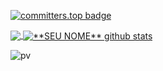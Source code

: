 [![committers.top badge](https://user-badge.committers.top/kazakhstan/kolpDeveloper.svg)](https://user-badge.committers.top/kazakhstan/kolpDeveloper)

<a href="https://github.com/kolpDeveloper">
  <img align="center" src="https://github-readme-stats.vercel.app/api/top-langs/?username=kolpDeveloper&theme=dracula&hide_langs_below=1" />
</a>

<a href="https://github.com/kolpDeveloper">
 <img align="center" src="https://github-readme-stats.vercel.app/api?username=kolpDeveloper&show_icons=true&theme=dracula&line_height=27" alt="**SEU NOME** github stats"/>
</a>

![pv](https://pageview.vercel.app/?github_user=kolpDeveloper)
